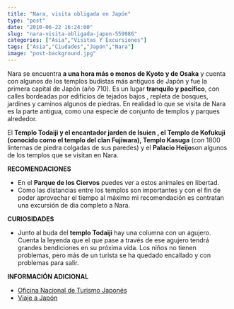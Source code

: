 ```yaml
---
title: "Nara, visita obligada en Japón"
type: "post"
date: "2010-06-22 16:24:00"
slug: "nara-visita-obligada-japon-559986"
categories: ["Asia","Visitas Y Excursiones"]
tags: ["Asia","Ciudades","Japón","Nara"]
image: "post-background.jpg"
---
```


[](/wp-content/uploads/2010/06/559986-262591.jpg)

Nara se encuentra **a una hora más o menos de Kyoto y de Osaka** y cuenta con algunos de los templos budistas más antiguos de Japón y fue la primera capital de Japón (año 710). Es un lugar **tranquilo y pacífico**, con calles bordeadas por edificios de tejados bajos , repleta de bosques, jardines y caminos algunos de piedras. En realidad lo que se visita de Nara es la parte antigua, como una especie de conjunto de templos y parques alrededor.

[](/wp-content/uploads/2010/06/559986-262593.jpg)El **Templo Todaiji y el encantador jarden de Isuien , el Templo de Kofukuji (conocido como el templo del clan Fujiwara), Templo Kasuga** (con 1800 linternas de piedra colgadas de sus paredes) y el **Palacio Heijo**son algunos de los templos que se visitan en Nara.

**RECOMENDACIONES**

- En el **Parque de los Ciervos** puedes ver a estos animales en libertad.
- Como las distancias entre los templos son importantes y con el fin de poder aprovechar el tiempo al máximo mi recomendación es contratan una excursión de dia completo a Nara.

**CURIOSIDADES**

- Junto al buda del **templo Todaiji** hay una columna con un agujero. Cuenta la leyenda que el que pase a través de ese agujero tendrá grandes bendiciones en su próxima vida. Los niños no tienen problemas, pero más de un turista se ha quedado encallado y con problemas para salir.

**INFORMACIÓN ADICIONAL**

- [Oficina Nacional de Turismo Japonés](http://www.japantravelinfo.com/es/)
- [Viaje a Japón](http://www.viajeajapon.com)